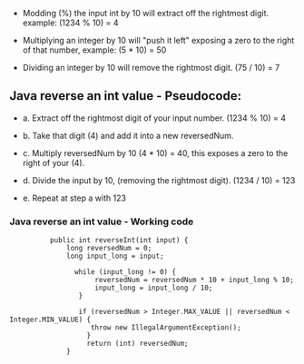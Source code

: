 - Modding (%) the input int by 10 will extract off the rightmost digit. example: (1234 % 10) = 4

- Multiplying an integer by 10 will "push it left" exposing a zero to the right of that number, example: (5 * 10) = 50

- Dividing an integer by 10 will remove the rightmost digit. (75 / 10) = 7

## Java reverse an int value - Pseudocode:

- a. Extract off the rightmost digit of your input number. (1234 % 10) = 4

- b. Take that digit (4) and add it into a new reversedNum.

- c. Multiply reversedNum by 10 (4 * 10) = 40, this exposes a zero to the right of your (4).

- d. Divide the input by 10, (removing the rightmost digit). (1234 / 10) = 123

- e. Repeat at step a with 123

### Java reverse an int value - Working code

              public int reverseInt(int input) {
                  long reversedNum = 0;
                  long input_long = input;

                    while (input_long != 0) {
                         reversedNum = reversedNum * 10 + input_long % 10;
                         input_long = input_long / 10;
                     }

                     if (reversedNum > Integer.MAX_VALUE || reversedNum < Integer.MIN_VALUE) {
                        throw new IllegalArgumentException();
                       }
                       return (int) reversedNum;
                  }
